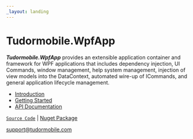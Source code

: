 ```yaml
---
_layout: landing
---
```


# Tudormobile.WpfApp

***Tudormobile.WpfApp*** provides an extensible application container and framework for WPF applications that includes dependency injection, UI Commands, window management, help system management, injection of view models into the DataContext, automated wire-up of ICommands, and general application lifecycle management.

- [Introduction](introduction.md)
- [Getting Started](getting-started.md)
- [API Documentation](api/Tudormobile.md)


[`Source Code`](https://github.com/tudormobile/WpfApp) | [Nuget Package](https://github.com/users/tudormobile/packages/nuget/package/Tudormobile.WpfApp)  

<support@tudormobile.com>
